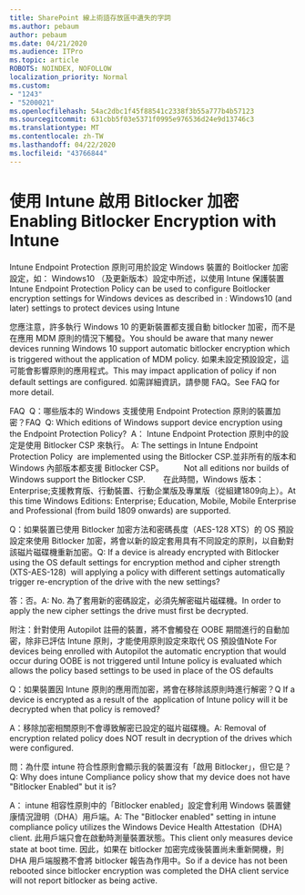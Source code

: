 ```yaml
---
title: SharePoint 線上術語存放區中遺失的字詞
ms.author: pebaum
author: pebaum
ms.date: 04/21/2020
ms.audience: ITPro
ms.topic: article
ROBOTS: NOINDEX, NOFOLLOW
localization_priority: Normal
ms.custom:
- "1243"
- "5200021"
ms.openlocfilehash: 54ac2dbc1f45f88541c2338f3b55a777b4b57123
ms.sourcegitcommit: 631cbb5f03e5371f0995e976536d24e9d13746c3
ms.translationtype: MT
ms.contentlocale: zh-TW
ms.lasthandoff: 04/22/2020
ms.locfileid: "43766844"
---
```

# <a name="enabling-bitlocker-encryption-with-intune"></a><span data-ttu-id="cd65b-102">使用 Intune 啟用 Bitlocker 加密</span><span class="sxs-lookup"><span data-stu-id="cd65b-102">Enabling Bitlocker Encryption with Intune</span></span>

<span data-ttu-id="cd65b-103">Intune Endpoint Protection 原則可用於設定 Windows 裝置的 Boitlocker 加密設定，如： Windows10 （及更新版本）設定中所述，以使用 Intune 保護裝置</span><span class="sxs-lookup"><span data-stu-id="cd65b-103">Intune Endpoint Protection Policy can be used to configure Boitlocker encryption settings for Windows devices as described in : Windows10 (and later) settings to protect devices using Intune</span></span>

<span data-ttu-id="cd65b-104">您應注意，許多執行 Windows 10 的更新裝置都支援自動 bitlocker 加密，而不是在應用 MDM 原則的情況下觸發。</span><span class="sxs-lookup"><span data-stu-id="cd65b-104">You should be aware that many newer devices running Windows 10 support automatic bitlocker encryption which is triggered without the application of MDM policy.</span></span> <span data-ttu-id="cd65b-105">如果未設定預設設定，這可能會影響原則的應用程式。</span><span class="sxs-lookup"><span data-stu-id="cd65b-105">This may impact application of policy if non default settings are configured.</span></span> <span data-ttu-id="cd65b-106">如需詳細資訊，請參閱 FAQ。</span><span class="sxs-lookup"><span data-stu-id="cd65b-106">See FAQ for more detail.</span></span>


<span data-ttu-id="cd65b-107">FAQ  Q：哪些版本的 Windows 支援使用 Endpoint Protection 原則的裝置加密？</span><span class="sxs-lookup"><span data-stu-id="cd65b-107">FAQ  Q: Which editions of Windows support device encryption using the Endpoint Protection Policy?</span></span>
<span data-ttu-id="cd65b-108"> A： Intune Endpoint Protection 原則中的設定是使用 Bitlocker CSP 來執行。</span><span class="sxs-lookup"><span data-stu-id="cd65b-108"> A: The settings in Intune Endpoint Protection Policy  are implemented using the Bitlocker CSP.</span></span><span data-ttu-id="cd65b-109">並非所有的版本和 Windows 內部版本都支援 Bitlocker CSP。 
     </span><span class="sxs-lookup"><span data-stu-id="cd65b-109">  Not all editions nor builds of Windows support the Bitlocker CSP. 
     </span></span> <span data-ttu-id="cd65b-110">在此時間，Windows 版本： Enterprise;支援教育版、行動裝置、行動企業版及專業版（從組建1809向上）。</span><span class="sxs-lookup"><span data-stu-id="cd65b-110">At this time Windows Editions: Enterprise; Education, Mobile, Mobile Enterprise and Professional (from build 1809 onwards) are supported.</span></span>




<span data-ttu-id="cd65b-111">Q：如果裝置已使用 Bitlocker 加密方法和密碼長度（AES-128 XTS）的 OS 預設設定來使用 Bitlocker 加密，將會以新的設定套用具有不同設定的原則，以自動對該磁片磁碟機重新加密。</span><span class="sxs-lookup"><span data-stu-id="cd65b-111">Q: If a device is already encrypted with Bitlocker using the OS default settings for encryption method and cipher strength (XTS-AES-128)  will applying a policy with different settings automatically trigger re-encryption of the drive with the new settings?</span></span>

<span data-ttu-id="cd65b-112">答：否。</span><span class="sxs-lookup"><span data-stu-id="cd65b-112">A: No.</span></span> <span data-ttu-id="cd65b-113">為了套用新的密碼設定，必須先解密磁片磁碟機。</span><span class="sxs-lookup"><span data-stu-id="cd65b-113">In order to apply the new cipher settings the drive must first be decrypted.</span></span>

<span data-ttu-id="cd65b-114">附注：針對使用 Autopilot 註冊的裝置，將不會觸發在 OOBE 期間進行的自動加密，除非已評估 Intune 原則，才能使用原則設定來取代 OS 預設值</span><span class="sxs-lookup"><span data-stu-id="cd65b-114">Note For devices being enrolled with Autopilot the automatic encryption that would occur during OOBE is not triggered until Intune policy is evaluated which allows the policy based settings to be used in place of the OS defaults</span></span>




<span data-ttu-id="cd65b-115">Q：如果裝置因 Intune 原則的應用而加密，將會在移除該原則時進行解密？</span><span class="sxs-lookup"><span data-stu-id="cd65b-115">Q If a device is encrypted as a result of the  application of Intune policy will it be decrypted when that policy is removed?</span></span>

<span data-ttu-id="cd65b-116">A：移除加密相關原則不會導致解密已設定的磁片磁碟機。</span><span class="sxs-lookup"><span data-stu-id="cd65b-116">A: Removal of encryption related policy does NOT result in decryption of the drives which were configured.</span></span>




<span data-ttu-id="cd65b-117">問：為什麼 intune 符合性原則會顯示我的裝置沒有「啟用 Bitlocker」，但它是？</span><span class="sxs-lookup"><span data-stu-id="cd65b-117">Q: Why does intune Compliance policy show that my device does not have "Bitlocker Enabled" but it is?</span></span>

<span data-ttu-id="cd65b-118">A： intune 相容性原則中的「Bitlocker enabled」設定會利用 Windows 裝置健康情況證明（DHA）用戶端。</span><span class="sxs-lookup"><span data-stu-id="cd65b-118">A: The "Bitlocker enabled" setting in intune compliance policy utilizes the Windows Device Health Attestation  (DHA) client.</span></span> <span data-ttu-id="cd65b-119">此用戶端只會在啟動時測量裝置狀態。</span><span class="sxs-lookup"><span data-stu-id="cd65b-119">This client only measures device state at boot time.</span></span> <span data-ttu-id="cd65b-120">因此，如果在 bitlocker 加密完成後裝置尚未重新開機，則 DHA 用戶端服務不會將 bitlocker 報告為作用中。</span><span class="sxs-lookup"><span data-stu-id="cd65b-120">So if a device has not been rebooted since bitlocker encryption was completed the DHA client service will not report bitlocker as being active.</span></span>